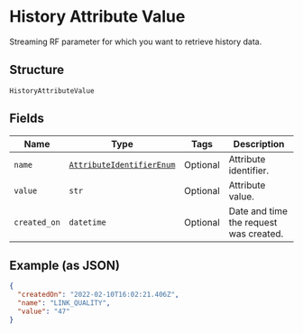 
# History Attribute Value

Streaming RF parameter for which you want to retrieve history data.

## Structure

`HistoryAttributeValue`

## Fields

| Name | Type | Tags | Description |
|  --- | --- | --- | --- |
| `name` | [`AttributeIdentifierEnum`](../../doc/models/attribute-identifier-enum.md) | Optional | Attribute identifier. |
| `value` | `str` | Optional | Attribute value. |
| `created_on` | `datetime` | Optional | Date and time the request was created. |

## Example (as JSON)

```json
{
  "createdOn": "2022-02-10T16:02:21.406Z",
  "name": "LINK_QUALITY",
  "value": "47"
}
```

